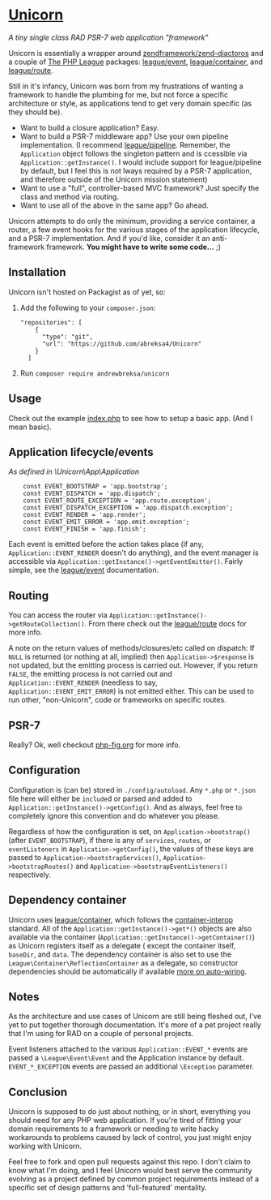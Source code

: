 # [Unicorn](https://github.com/abreksa4/Unicorn)
_A tiny single class RAD PSR-7 web application "framework"_

Unicorn is essentially a wrapper around [zendframework/zend-diactoros](https://github.com/zendframework/zend-diactoros) and a couple of [The PHP League](https://thephpleague.com/) packages: [league/event](http://event.thephpleague.com/2.0/), [league/container](http://container.thephpleague.com/), and [league/route](http://route.thephpleague.com/).

Still in it's infancy, Unicorn was born from my frustrations of wanting a framework to handle the plumbing for me, but not force a specific architecture or style, as applications tend to get very domain specific (as they should be).

- Want to build a closure application? Easy. 
- Want to build a PSR-7 middleware app? Use your own pipeline implementation. (I recommend 
[league/pipeline](http://pipeline.thephpleague.com/). Remember, the `Application` object follows the singleton pattern and is ccessible via `Application::getInstance()`. I would include support for league/pipeline by default, but I feel this is not lways required by a PSR-7 application, and therefore outside of the Unicorn mission statement)
- Want to use a "full", controller-based MVC framework? Just specify the class and method via routing.
- Want to use all of the above in the same app? Go ahead. 

Unicorn attempts to do only the minimum, providing a service container, a router, a few event hooks for the various stages of the application lifecycle, and a PSR-7 implementation. And if you'd like, consider it an anti-framework framework. **You might have to write some code...** ;)

## Installation
Unicorn isn't hosted on Packagist as of yet, so:

1. Add the following to your `composer.json`:
	```
	"repositories": [
        {
          "type": "git",
          "url": "https://github.com/abreksa4/Unicorn"
        }
      ]
    ```

2. Run `composer require andrewbreksa/unicorn`
      
## Usage
Check out the example [index.php](https://github.com/abreksa4/Unicorn/blob/master/public/index.php) to see how to setup a basic app. (And I mean basic).

## Application lifecycle/events
_As defined in \Unicorn\App\Application_

```
	const EVENT_BOOTSTRAP = 'app.bootstrap';
	const EVENT_DISPATCH = 'app.dispatch';
	const EVENT_ROUTE_EXCEPTION = 'app.route.exception';
	const EVENT_DISPATCH_EXCEPTION = 'app.dispatch.exception';
	const EVENT_RENDER = 'app.render';
	const EVENT_EMIT_ERROR = 'app.emit.exception';
	const EVENT_FINISH = 'app.finish';
```

Each event is emitted before the action takes place (if any, `Application::EVENT_RENDER` doesn't do anything), and the event manager is accessible via `Application::getInstance()->getEventEmitter()`. Fairly simple, see the [league/event](http://event.thephpleague.com/2.0/) documentation.

## Routing
You can access the router via `Application::getInstance()->getRouteCollection()`. From there check out the [league/route](http://route.thephpleague.com/) docs for more info. 

A note on the return values of methods/closures/etc called on dispatch: If `NULL` is returned (or nothing at all, implied) then `Application->$response` is not updated, but the emitting process is carried out. However, if you return `FALSE`, the emitting process is not carried out and `Application::EVENT_RENDER` (needless to say, `Application::EVENT_EMIT_ERROR`) is not emitted either. This can be used to run other, "non-Unicorn", code or frameworks on specific routes.

## PSR-7
Really? Ok, well checkout [php-fig.org](http://www.php-fig.org/psr/psr-7/) for more info.

## Configuration
Configuration is (can be) stored in `./config/autoload`. Any `*.php` or `*.json` file here will either be `include`d or parsed and added to `Application::getInstance()->getConfig()`. And as always, feel free to completely ignore this convention and do whatever you please.

Regardless of how the configuration is set, on `Application->bootstrap()` (after `EVENT_BOOTSTRAP`), if there is any of `services`, `routes`, or `eventListeners` in `Application->getConfig()`, the values of these keys are passed to `Application->bootstrapServices()`, `Application->bootstrapRoutes()` and `Application->bootstrapEventListeners()` respectively.

## Dependency container
Unicorn uses [league/container](http://container.thephpleague.com/), which follows the [container-interop](https://github.com/container-interop/container-interop) standard. All of the `Application::getInstance()->get*()` objects are also available via the container (`Application::getInstance()->getContainer()`) as Unicorn registers itself as a delegate ( except the container itself, `baseDir`, and `data`. The dependency container is also set to use the `League\Container\ReflectionContainer` as a delegate, so constructor dependencies should be automatically if available [more on auto-wiring](http://container.thephpleague.com/auto-wiring/). 

## Notes
As the architecture and use cases of Unicorn are still being fleshed out, I've yet to put together thorough documentation. It's more of a pet project really that I'm using for RAD on a couple of personal projects. 

Event listeners attached to the various `Application::EVENT_*` events are passed a `\League\Event\Event` and the Application instance by default. `EVENT_*_EXCEPTION` events are passed an additional `\Exception` parameter. 

## Conclusion
Unicorn is supposed to do just about nothing, or in short, everything you should need for any PHP web application. If you're tired of fitting your domain requirements to a framework or needing to write hacky workarounds to problems caused by lack of control, you just might enjoy working with Unicorn. 

Feel free to fork and open pull requests against this repo. I don't claim to know what I'm doing, and I feel Unicorn would best serve the community evolving as a project defined by common project requirements instead of a specific set of design patterns and 'full-featured' mentality.
